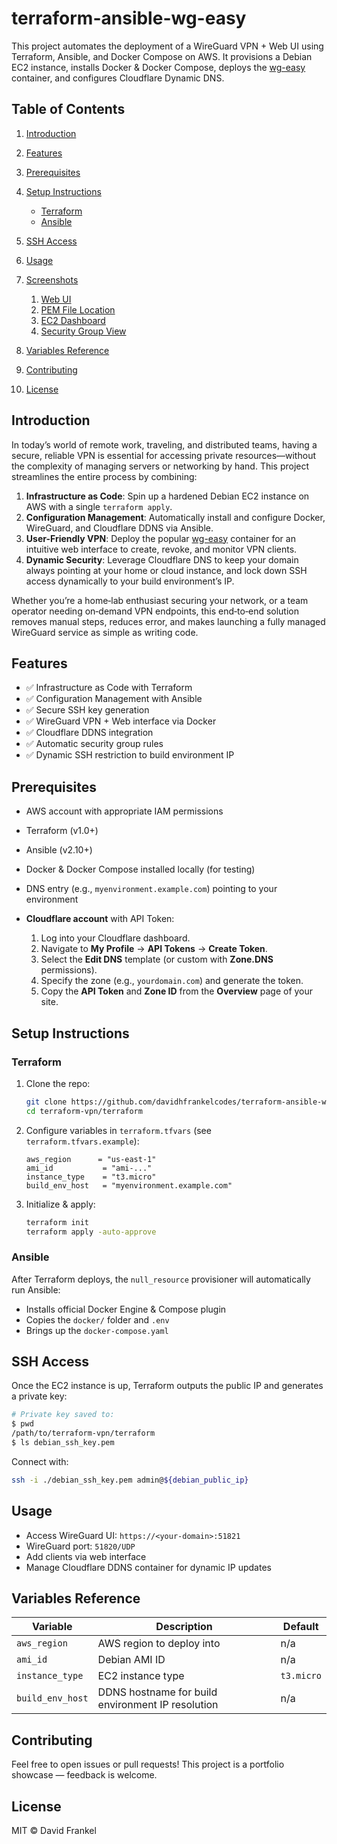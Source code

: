 # terraform-ansible-wg-easy

This project automates the deployment of a WireGuard VPN + Web UI using Terraform, Ansible, and Docker Compose on AWS.
It provisions a Debian EC2 instance, installs Docker & Docker Compose, deploys the [wg-easy](https://github.com/wg-easy/wg-easy) container, and configures Cloudflare Dynamic DNS.

## Table of Contents

1. [Introduction](#introduction)
2. [Features](#features)
3. [Prerequisites](#prerequisites)
4. [Setup Instructions](#setup-instructions)

   * [Terraform](#terraform)
   * [Ansible](#ansible)
5. [SSH Access](#ssh-access)
6. [Usage](#usage)
7. [Screenshots](#screenshots)

   1. [Web UI](#1-web-ui)
   2. [PEM File Location](#2-pem-file-location)
   3. [EC2 Dashboard](#3-ec2-dashboard)
   4. [Security Group View](#4-security-group-view)
8. [Variables Reference](#variables-reference)
9. [Contributing](#contributing)
10. [License](#license)

## Introduction

In today’s world of remote work, traveling, and distributed teams, having a secure, reliable VPN is essential for accessing private resources—without the complexity of managing servers or networking by hand. This project streamlines the entire process by combining:

1. **Infrastructure as Code**: Spin up a hardened Debian EC2 instance on AWS with a single `terraform apply`.
2. **Configuration Management**: Automatically install and configure Docker, WireGuard, and Cloudflare DDNS via Ansible.
3. **User-Friendly VPN**: Deploy the popular [wg-easy](https://github.com/wg-easy/wg-easy) container for an intuitive web interface to create, revoke, and monitor VPN clients.
4. **Dynamic Security**: Leverage Cloudflare DNS to keep your domain always pointing at your home or cloud instance, and lock down SSH access dynamically to your build environment’s IP.

Whether you’re a home‐lab enthusiast securing your network, or a team operator needing on‐demand VPN endpoints, this end‐to‐end solution removes manual steps, reduces error, and makes launching a fully managed WireGuard service as simple as writing code.

## Features

* ✅ Infrastructure as Code with Terraform
* ✅ Configuration Management with Ansible
* ✅ Secure SSH key generation
* ✅ WireGuard VPN + Web interface via Docker
* ✅ Cloudflare DDNS integration
* ✅ Automatic security group rules
* ✅ Dynamic SSH restriction to build environment IP

## Prerequisites

* AWS account with appropriate IAM permissions
* Terraform (v1.0+)
* Ansible (v2.10+)
* Docker & Docker Compose installed locally (for testing)
* DNS entry (e.g., `myenvironment.example.com`) pointing to your environment
* **Cloudflare account** with API Token:

  1. Log into your Cloudflare dashboard.
  2. Navigate to **My Profile** → **API Tokens** → **Create Token**.
  3. Select the **Edit DNS** template (or custom with **Zone.DNS** permissions).
  4. Specify the zone (e.g., `yourdomain.com`) and generate the token.
  5. Copy the **API Token** and **Zone ID** from the **Overview** page of your site.

## Setup Instructions

### Terraform

1. Clone the repo:

   ```bash
   git clone https://github.com/davidhfrankelcodes/terraform-ansible-wg-easy.git
   cd terraform-vpn/terraform
   ```
2. Configure variables in `terraform.tfvars` (see `terraform.tfvars.example`):

   ```hcl
   aws_region      = "us-east-1"
   ami_id           = "ami-..."
   instance_type    = "t3.micro"
   build_env_host   = "myenvironment.example.com"
   ```
3. Initialize & apply:

   ```bash
   terraform init
   terraform apply -auto-approve
   ```

### Ansible

After Terraform deploys, the `null_resource` provisioner will automatically run Ansible:

* Installs official Docker Engine & Compose plugin
* Copies the `docker/` folder and `.env`
* Brings up the `docker-compose.yaml`

## SSH Access

Once the EC2 instance is up, Terraform outputs the public IP and generates a private key:

```bash
# Private key saved to:
$ pwd
/path/to/terraform-vpn/terraform
$ ls debian_ssh_key.pem
```

Connect with:

```bash
ssh -i ./debian_ssh_key.pem admin@${debian_public_ip}
```

## Usage

* Access WireGuard UI: `https://<your-domain>:51821`
* WireGuard port: `51820/UDP`
* Add clients via web interface
* Manage Cloudflare DDNS container for dynamic IP updates

## Variables Reference

| Variable         | Description                                       | Default    |
| ---------------- | ------------------------------------------------- | ---------- |
| `aws_region`     | AWS region to deploy into                         | n/a        |
| `ami_id`         | Debian AMI ID                                     | n/a        |
| `instance_type`  | EC2 instance type                                 | `t3.micro` |
| `build_env_host` | DDNS hostname for build environment IP resolution | n/a        |

## Contributing

Feel free to open issues or pull requests! This project is a portfolio showcase — feedback is welcome.

## License

MIT © David Frankel

